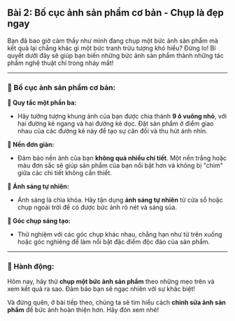 ## Bài 2: Bố cục ảnh sản phẩm cơ bản - Chụp là đẹp ngay

Bạn đã bao giờ cảm thấy như mình đang chụp một bức ảnh sản phẩm mà kết quả lại chẳng khác gì một bức tranh trừu tượng khó hiểu? Đừng lo! Bí quyết dưới đây sẽ giúp bạn biến những bức ảnh sản phẩm thành những tác phẩm nghệ thuật chỉ trong nháy mắt!

---

### 📌 Bố cục ảnh sản phẩm cơ bản:

**🔹 Quy tắc một phần ba:**
- Hãy tưởng tượng khung ảnh của bạn được chia thành **9 ô vuông nhỏ**, với hai đường kẻ ngang và hai đường kẻ dọc. Đặt sản phẩm ở điểm giao nhau của các đường kẻ này để tạo sự cân đối và thu hút ánh nhìn.

**🔹 Nền đơn giản:**
- Đảm bảo nền ảnh của bạn **không quá nhiều chi tiết**. Một nền trắng hoặc màu đơn sắc sẽ giúp sản phẩm của bạn nổi bật hơn và không bị "chìm" giữa các chi tiết không cần thiết.

**🔹 Ánh sáng tự nhiên:**
- Ánh sáng là chìa khóa. Hãy tận dụng **ánh sáng tự nhiên** từ cửa sổ hoặc chụp ngoài trời để có được bức ảnh rõ nét và sáng sủa.

**🔹 Góc chụp sáng tạo:**
- Thử nghiệm với các góc chụp khác nhau, chẳng hạn như từ trên xuống hoặc góc nghiêng để làm nổi bật đặc điểm độc đáo của sản phẩm.

---

### 🚀 Hành động:

Hôm nay, hãy thử **chụp một bức ảnh sản phẩm** theo những mẹo trên và xem kết quả ra sao. Đảm bảo bạn sẽ ngạc nhiên với sự khác biệt!

Và đừng quên, ở bài tiếp theo, chúng ta sẽ tìm hiểu cách **chỉnh sửa ảnh sản phẩm** để bức ảnh hoàn thiện hơn. Hãy đón xem nhé!